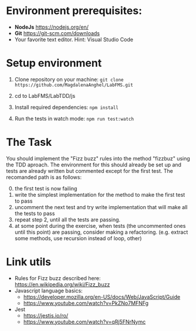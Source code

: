 # Environment prerequisites:

 - **NodeJs**  https://nodejs.org/en/
 - **Git** https://git-scm.com/downloads
 - Your favorite text editor.  Hint: Visual Studio Code

# Setup environment 

 1. Clone repository on your machine:
        ```
        git clone https://github.com/MagdalenaAnghel/LabFMS.git
        ```

2. cd to LabFMS/LabTDD/js

3. Install required dependencies:
        ```
        npm install
        ```

4. Run the tests in watch mode:
        ```
        npm run test:watch
        ```

# The Task

You should implement the "Fizz buzz" rules into the method "fizzbuz" using the TDD aproach. The environment for this should already be set up and tests are already written but commented except for the first test. The recomanded path is as follows: 

0. the first test is now failing
1. write the simplest implementation for the method to make the first test to pass
2. uncomment the next test and try write implementation that will make all the tests to pass
3. repeat step 2, until all the tests are passing. 
4. at some point during the exercise, when tests (the uncommented ones until this point) are passing, consider making a refactoring. (e.g. extract some methods, use recursion instead of loop, other) 

# Link utils

- Rules for Fizz buzz described here: https://en.wikipedia.org/wiki/Fizz_buzz
- Javascript language basics:
    - https://developer.mozilla.org/en-US/docs/Web/JavaScript/Guide
    - https://www.youtube.com/watch?v=PkZNo7MFNFg
- Jest
    - https://jestjs.io/ro/
    - https://www.youtube.com/watch?v=qRj5FNrNymc




